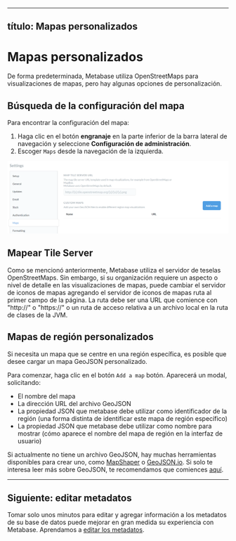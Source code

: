 ***

## título: Mapas personalizados

# Mapas personalizados

De forma predeterminada, Metabase utiliza OpenStreetMaps para visualizaciones de mapas, pero hay algunas opciones de personalización.

## Búsqueda de la configuración del mapa

Para encontrar la configuración del mapa:

1.  Haga clic en el botón **engranaje** en la parte inferior de la barra lateral de navegación y seleccione **Configuración de administración**.
2.  Escoger `Maps` desde la navegación de la izquierda.

![Map Settings](images/MapSettings.png)

## Mapear Tile Server

Como se mencionó anteriormente, Metabase utiliza el servidor de teselas OpenStreetMaps. Sin embargo, si su organización requiere un
aspecto o nivel de detalle en las visualizaciones de mapas, puede cambiar el servidor de iconos de mapas agregando el servidor de iconos de mapas
ruta al primer campo de la página. La ruta debe ser una URL que comience con "http://" o "https://" o un
ruta de acceso relativa a un archivo local en la ruta de clases de la JVM.

## Mapas de región personalizados

Si necesita un mapa que se centre en una región específica, es posible que desee cargar un mapa GeoJSON personalizado.

Para comenzar, haga clic en el botón `Add a map` botón. Aparecerá un modal, solicitando:

*   El nombre del mapa
*   La dirección URL del archivo GeoJSON
*   La propiedad JSON que metabase debe utilizar como identificador de la región (una forma distinta de identificar este mapa de región específico)
*   La propiedad JSON que metabase debe utilizar como nombre para mostrar (cómo aparece el nombre del mapa de región en la interfaz de usuario)

Si actualmente no tiene un archivo GeoJSON, hay muchas herramientas disponibles para crear uno, como
[MapShaper](https://mapshaper.org/) o [GeoJSON.io](http://geojson.io/). Si solo te interesa leer más sobre
GeoJSON, te recomendamos que comiences [aquí](https://geojson.org/).

***

## Siguiente: editar metadatos

Tomar solo unos minutos para editar y agregar información a los metadatos de su base de datos puede mejorar en gran medida su experiencia con
Metabase. Aprendamos a [editar los metadatos](03-metadata-editing.md).
